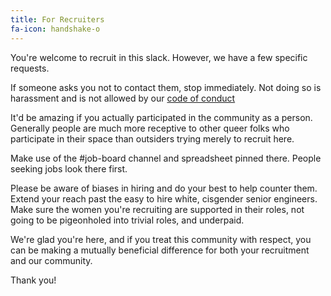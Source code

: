```yaml
---
title: For Recruiters
fa-icon: handshake-o
---
```


You're welcome to recruit in this slack. However, we have a few specific requests.

If someone asks you not to contact them, stop immediately. Not doing so is harassment and is not allowed by our [code of conduct](#codeofconduct)

It'd be amazing if you actually participated in the community as a person. Generally people are much more receptive to other queer folks who participate in their space than outsiders trying merely to recruit here.

Make use of the #job-board channel and spreadsheet pinned there. People seeking jobs look there first.

Please be aware of biases in hiring and do your best to help counter them. Extend your reach past the easy to hire white, cisgender senior engineers. Make sure the women you're recruiting are supported in their roles, not going to be pigeonholed into trivial roles, and underpaid.

We're glad you're here, and if you treat this community with respect, you can be making a mutually beneficial difference for both your recruitment and our community.

Thank you!
